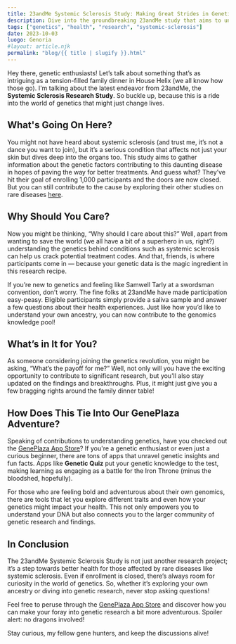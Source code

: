 ```yaml
---
title: 23andMe Systemic Sclerosis Study: Making Great Strides in Genetic Research!
description: Dive into the groundbreaking 23andMe study that aims to unravel the mysteries of systemic sclerosis.
tags: ["genetics", "health", "research", "systemic-sclerosis"]
date: 2023-10-03
luogo: Genoria
#layout: article.njk
permalink: "blog/{{ title | slugify }}.html"
---
```


Hey there, genetic enthusiasts! Let’s talk about something that’s as intriguing as a tension-filled family dinner in House Helix (we all know how those go). I'm talking about the latest endeavor from 23andMe, the **Systemic Sclerosis Research Study**. So buckle up, because this is a ride into the world of genetics that might just change lives.

## What's Going On Here?

You might not have heard about systemic sclerosis (and trust me, it’s not a dance you want to join), but it’s a serious condition that affects not just your skin but dives deep into the organs too. This study aims to gather information about the genetic factors contributing to this daunting disease in hopes of paving the way for better treatments. And guess what? They’ve hit their goal of enrolling 1,000 participants and the doors are now closed. But you can still contribute to the cause by exploring their other studies on rare diseases [here](https://www.23andme.com/rare-disease-research-study/systemic-sclerosis/).

## Why Should You Care?

Now you might be thinking, “Why should I care about this?” Well, apart from wanting to save the world (we all have a bit of a superhero in us, right?) understanding the genetics behind conditions such as systemic sclerosis can help us crack potential treatment codes. And that, friends, is where participants come in — because your genetic data is the magic ingredient in this research recipe.

If you’re new to genetics and feeling like Samwell Tarly at a swordsman convention, don’t worry. The fine folks at 23andMe have made participation easy-peasy. Eligible participants simply provide a saliva sample and answer a few questions about their health experiences. Just like how you’d like to understand your own ancestry, you can now contribute to the genomics knowledge pool!

## What’s in It for You?

As someone considering joining the genetics revolution, you might be asking, “What’s the payoff for me?” Well, not only will you have the exciting opportunity to contribute to significant research, but you'll also stay updated on the findings and breakthroughs. Plus, it might just give you a few bragging rights around the family dinner table!

## How Does This Tie Into Our GenePlaza Adventure?

Speaking of contributions to understanding genetics, have you checked out the [GenePlaza App Store](https://www.GenePlaza.com/app-store)? If you're a genetic enthusiast or even just a curious beginner, there are tons of apps that unravel genetic insights and fun facts. Apps like **Genetic Quiz** put your genetic knowledge to the test, making learning as engaging as a battle for the Iron Throne (minus the bloodshed, hopefully).

For those who are feeling bold and adventurous about their own genomics, there are tools that let you explore different traits and even how your genetics might impact your health. This not only empowers you to understand your DNA but also connects you to the larger community of genetic research and findings.

## In Conclusion

The 23andMe Systemic Sclerosis Study is not just another research project; it’s a step towards better health for those affected by rare diseases like systemic sclerosis. Even if enrollment is closed, there’s always room for curiosity in the world of genetics. So, whether it’s exploring your own ancestry or diving into genetic research, never stop asking questions!

Feel free to peruse through the [GenePlaza App Store](https://www.GenePlaza.com/app-store) and discover how you can make your foray into genetic research a bit more adventurous. Spoiler alert: no dragons involved! 

Stay curious, my fellow gene hunters, and keep the discussions alive!